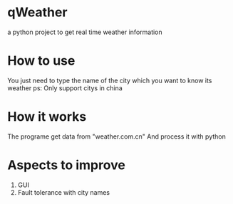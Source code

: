 # qWeather
a python project to get real time weather information

# How to use
You just need to type the name of the city which you want to know its weather
ps: Only support citys in china

# How it works
The programe get data from "weather.com.cn"
And process it with python

# Aspects to improve
1. GUI
2. Fault tolerance with city names
